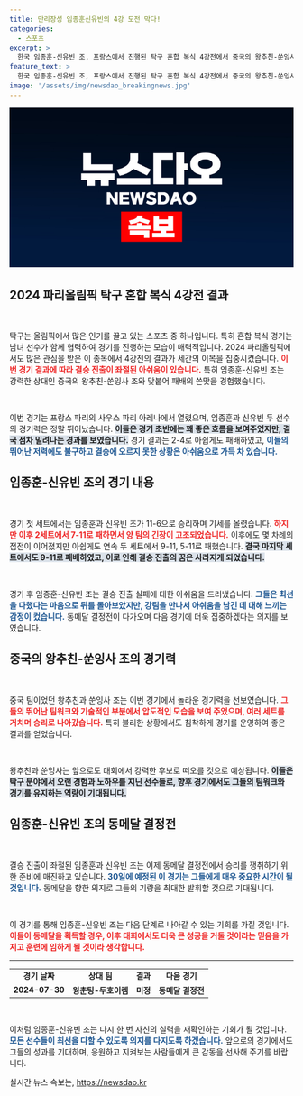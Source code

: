 ```yaml
---
title: 만리장성 임종훈신유빈의 4강 도전 막다!
categories:
  - 스포츠
excerpt: >
  한국 임종훈-신유빈 조, 프랑스에서 진행된 탁구 혼합 복식 4강전에서 중국의 왕추친-쑨잉사 조에 아쉽게 패배! 동메달 결정전에서의 반전을 기대해 보세요!
feature_text: >
  한국 임종훈-신유빈 조, 프랑스에서 진행된 탁구 혼합 복식 4강전에서 중국의 왕추친-쑨잉사 조에 아쉽게 패배! 동메달 결정전에서의 반전을 기대해 보세요!
image: '/assets/img/newsdao_breakingnews.jpg'
---
```


<p><img src="/assets/img/newsdao_breakingnews.jpg" alt="ranknews 속보" /></p>

<h2 data-ke-size="size26">2024 파리올림픽 탁구 혼합 복식 4강전 결과</h2>

<p data-ke-size="size16">&nbsp;</p>

<p>탁구는 올림픽에서 많은 인기를 끌고 있는 스포츠 중 하나입니다. 특히 혼합 복식 경기는 남녀 선수가 함께 협력하여 경기를 진행하는 모습이 매력적입니다. 2024 파리올림픽에서도 많은 관심을 받은 이 종목에서 4강전의 결과가 세간의 이목을 집중시켰습니다. <b><span style="color: #ee2323;">이번 경기 결과에 따라 결승 진출이 좌절된 아쉬움이 있습니다.</span></b> 특히 임종훈-신유빈 조는 강력한 상대인 중국의 왕추친-쑨잉사 조와 맞붙어 패배의 쓴맛을 경험했습니다.</p>

<p data-ke-size="size16">&nbsp;</p>

<p>이번 경기는 프랑스 파리의 사우스 파리 아레나에서 열렸으며, 임종훈과 신유빈 두 선수의 경기력은 정말 뛰어났습니다. <b><span style="background-color: #21538527;">이들은 경기 초반에는 꽤 좋은 흐름을 보여주었지만, 결국 점차 밀려나는 경과를 보였습니다.</span></b> 경기 결과는 2-4로 아쉽게도 패배하였고, <b><span style="color: #1a5490;">이들의 뛰어난 저력에도 불구하고 결승에 오르지 못한 상황은 아쉬움으로 가득 차 있습니다.</span></b></p>

<h2 data-ke-size="size26">임종훈-신유빈 조의 경기 내용</h2>

<p data-ke-size="size16">&nbsp;</p>

<p>경기 첫 세트에서는 임종훈과 신유빈 조가 11-6으로 승리하며 기세를 올렸습니다. <b><span style="color: #ee2323;">하지만 이후 2세트에서 7-11로 패하면서 양 팀의 긴장이 고조되었습니다.</span></b> 이후에도 몇 차례의 접전이 이어졌지만 아쉽게도 연속 두 세트에서 9-11, 5-11로 패했습니다. <b><span style="background-color: #21538527;">결국 마지막 세트에서도 9-11로 패배하였고, 이로 인해 결승 진출의 꿈은 사라지게 되었습니다.</span></b></p>

<p data-ke-size="size16">&nbsp;</p>

<p>경기 후 임종훈-신유빈 조는 결승 진출 실패에 대한 아쉬움을 드러냈습니다. <b><span style="color: #1a5490;">그들은 최선을 다했다는 마음으로 뒤를 돌아보았지만, 강팀을 만나서 아쉬움을 남긴 데 대해 느끼는 감정이 컸습니다.</span></b> 동메달 결정전이 다가오며 다음 경기에 더욱 집중하겠다는 의지를 보였습니다.</p>

<h2 data-ke-size="size26">중국의 왕추친-쑨잉사 조의 경기력</h2>

<p data-ke-size="size16">&nbsp;</p>

<p>중국 팀이었던 왕추친과 쑨잉사 조는 이번 경기에서 놀라운 경기력을 선보였습니다. <b><span style="color: #ee2323;">그들의 뛰어난 팀워크와 기술적인 부분에서 압도적인 모습을 보여 주었으며, 여러 세트를 거치며 승리로 나아갔습니다.</span></b> 특히 불리한 상황에서도 침착하게 경기를 운영하여 좋은 결과를 얻었습니다.</p>

<p data-ke-size="size16">&nbsp;</p>

<p>왕추친과 쑨잉사는 앞으로도 대회에서 강력한 후보로 떠오를 것으로 예상됩니다. <b><span style="background-color: #21538527;">이들은 탁구 분야에서 오랜 경험과 노하우를 지닌 선수들로, 향후 경기에서도 그들의 팀워크와 경기를 유지하는 역량이 기대됩니다.</span></b></p>

<h2 data-ke-size="size26">임종훈-신유빈 조의 동메달 결정전</h2>

<p data-ke-size="size16">&nbsp;</p>

<p>결승 진출이 좌절된 임종훈과 신유빈 조는 이제 동메달 결정전에서 승리를 쟁취하기 위한 준비에 매진하고 있습니다. <b><span style="color: #1a5490;">30일에 예정된 이 경기는 그들에게 매우 중요한 시간이 될 것입니다.</span></b> 동메달을 향한 의지로 그들의 기량을 최대한 발휘할 것으로 기대됩니다.</p>

<p data-ke-size="size16">&nbsp;</p>

<p>이 경기를 통해 임종훈-신유빈 조는 다음 단계로 나아갈 수 있는 기회를 가질 것입니다. <b><span style="color: #ee2323;">이들이 동메달을 획득할 경우, 이후 대회에서도 더욱 큰 성공을 거둘 것이라는 믿음을 가지고 훈련에 임하게 될 것이라 생각합니다.</span></b></p>

<hr>

<table style="width: 100%; border-collapse: collapse;">
  <tr>
    <td style="text-align: center; height: 17px;"><b>경기 날짜</b></td>
    <td style="text-align: center; height: 17px;"><b>상대 팀</b></td>
    <td style="text-align: center; height: 17px;"><b>결과</b></td>
    <td style="text-align: center; height: 17px;"><b>다음 경기</b></td>
  </tr>
  <tr>
    <td style="text-align: center; height: 17px;"><b>2024-07-30</b></td>
    <td style="text-align: center; height: 17px;"><b>웡춘팅-두호이켐</b></td>
    <td style="text-align: center; height: 17px;"><b>미정</b></td>
    <td style="text-align: center; height: 17px;"><b>동메달 결정전</b></td>
  </tr>
</table>

<p data-ke-size="size16">&nbsp;</p>

<p>이처럼 임종훈-신유빈 조는 다시 한 번 자신의 실력을 재확인하는 기회가 될 것입니다. <b><span style="color: #1a5490;">모든 선수들이 최선을 다할 수 있도록 의지를 다지도록 하겠습니다.</span></b> 앞으로의 경기에서도 그들의 성과를 기대하며, 응원하고 지켜보는 사람들에게 큰 감동을 선사해 주기를 바랍니다.</p>
실시간 뉴스 속보는, <a href="https://newsdao.kr" rel="dofollow">https://newsdao.kr</a>


